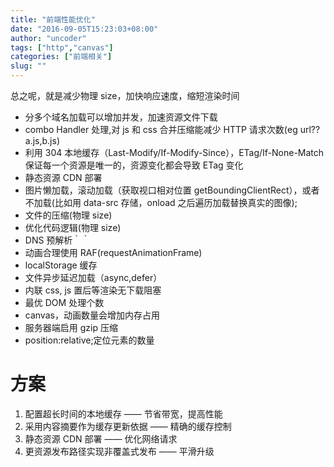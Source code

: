 ```yaml
---
title: "前端性能优化"
date: "2016-09-05T15:23:03+08:00"
author: "uncoder"
tags: ["http","canvas"]
categories: ["前端相关"]
slug: ""
---
```


总之呢，就是减少物理 size，加快响应速度，缩短渲染时间

<!--more-->

* 分多个域名加载可以增加并发，加速资源文件下载
* combo Handler 处理,对 js 和 css 合并压缩能减少 HTTP 请求次数(eg url??a.js,b.js)
* 利用 304 本地缓存（Last-Modify/If-Modify-Since），ETag/If-None-Match 保证每一个资源是唯一的，资源变化都会导致 ETag 变化
* 静态资源 CDN 部署
* 图片懒加载，滚动加载（获取视口相对位置 getBoundingClientRect），或者不加载(比如用 data-src 存储，onload 之后遍历加载替换真实的图像);
* 文件的压缩(物理 size)
* 优化代码逻辑(物理 size)
* DNS 预解析｀<link rel="dns-prefetch" href="xxx.com" />｀
* 动画合理使用 RAF(requestAnimationFrame)
* localStorage 缓存
* 文件异步延迟加载（async,defer）
* 内联 css, js 置后等渲染无下载阻塞
* 最优 DOM 处理个数
* canvas，动画数量会增加内存占用
* 服务器端启用 gzip 压缩
* position:relative;定位元素的数量

# 方案

1.  配置超长时间的本地缓存 —— 节省带宽，提高性能
2.  采用内容摘要作为缓存更新依据 —— 精确的缓存控制
3.  静态资源 CDN 部署 —— 优化网络请求
4.  更资源发布路径实现非覆盖式发布 —— 平滑升级
